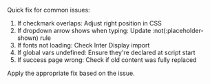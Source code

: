 Quick fix for common issues:

1. If checkmark overlaps: Adjust right position in CSS
2. If dropdown arrow shows when typing: Update :not(:placeholder-shown) rule
3. If fonts not loading: Check Inter Display import
4. If global vars undefined: Ensure they're declared at script start
5. If success page wrong: Check if old content was fully replaced

Apply the appropriate fix based on the issue.
